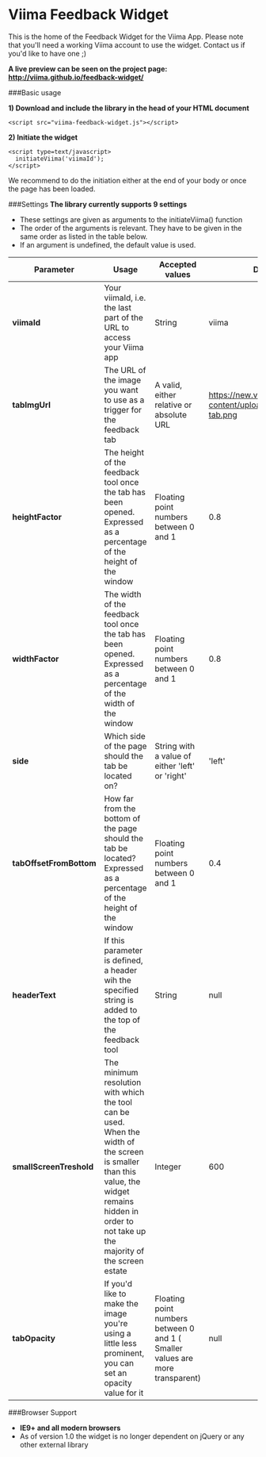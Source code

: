 Viima Feedback Widget
===============

This is the home of the Feedback Widget for the Viima App. Please note that you'll need a working Viima account to use the widget. Contact us if you'd like to have one ;)

**A live preview can be seen on the project page: http://viima.github.io/feedback-widget/**


###Basic usage

**1) Download and include the library in the head of your HTML document**

```<script src="viima-feedback-widget.js"></script>```

**2) Initiate the widget**
```
<script type=text/javascript>
  initiateViima('viimaId');
</script>
```
We recommend to do the initiation either at the end of your body or once the page has been loaded.

###Settings
**The library currently supports 9 settings**
- These settings are given as arguments to the initiateViima() function
- The order of the arguments is relevant. They have to be given in the same order as listed in the table below.
- If an argument is undefined, the default value is used.

|Parameter | Usage     | Accepted values | Default value |
|----------|-----------|---------------|-----------------|
|**viimaId** | Your viimaId, i.e. the last part of the URL to access your Viima app | String | viima |
|**tabImgUrl** | The URL of the image you want to use as a trigger for the feedback tab | A valid, either relative or absolute URL | https://new.viima.com/wp-content/uploads/2014/08/feedback-tab.png |
| **heightFactor** | The height of the feedback tool once the tab has been opened. Expressed as a percentage of the height of the window | Floating point numbers between 0 and 1 | 0.8 |
| **widthFactor** | The width of the feedback tool once the tab has been opened. Expressed as a percentage of the width of the window | Floating point numbers between 0 and 1 | 0.8 |
| **side** | Which side of the page should the tab be located on? | String with a value of either 'left' or 'right'| 'left' |
| **tabOffsetFromBottom** | How far from the bottom of the page should the tab be located? Expressed as a percentage of the height of the window | Floating point numbers between 0 and 1 | 0.4 |
| **headerText** | If this parameter is defined, a header wih the specified string is added to the top of the feedback tool | String | null |
| **smallScreenTreshold** | The minimum resolution with which the tool can be used. When the width of the screen is smaller than this value, the widget remains hidden in order to not take up the majority of the screen estate | Integer | 600 |
|**tabOpacity**| If you'd like to make the image you're using a little less prominent, you can set an opacity value for it | Floating point numbers between 0 and 1 ( Smaller values are more transparent) | null |

###Browser Support
- **IE9+ and all modern browsers**
- As of version 1.0 the widget is no longer dependent on jQuery or any other external library
